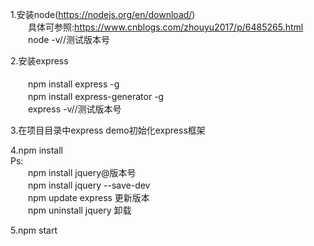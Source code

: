 1.安装node(https://nodejs.org/en/download/)<br />
  &#x3000;&#x3000;具体可参照:https://www.cnblogs.com/zhouyu2017/p/6485265.html<br />
  &#x3000;&#x3000;node -v//测试版本号

2.安装express<br /><br />
  &#x3000;&#x3000;npm install express -g<br />
  &#x3000;&#x3000;npm install express-generator -g<br />
  &#x3000;&#x3000;express -v//测试版本号
  
3.在项目目录中express demo初始化express框架

4.npm install
<br />
Ps: <br />
  &#x3000;&#x3000;npm install jquery@版本号<br />
  &#x3000;&#x3000;npm install jquery --save-dev<br />
  &#x3000;&#x3000;npm update express 更新版本<br />
  &#x3000;&#x3000;npm uninstall jquery 卸载

5.npm start
